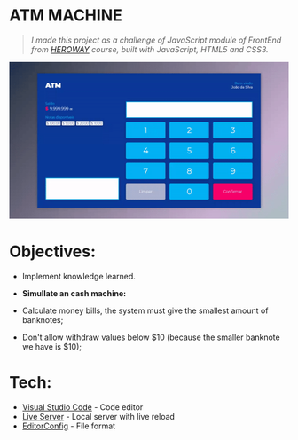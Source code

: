 # ATM MACHINE 

> *I made this project as a challenge of JavaScript module of FrontEnd from [HEROWAY] course,*
> *built with JavaScript, HTML5 and CSS3.*

![Final result](atm-machine.gif)

# Objectives:

 - Implement knowledge learned.
 
 - **Simullate an cash machine:**
 - Calculate money bills, the system must give the smallest amount of banknotes;
 - Don't allow withdraw values below $10 (because the smaller banknote we have is $10);
  
# Tech:

* [Visual Studio Code] - Code editor 
* [Live Server] -  Local server with live reload 
* [EditorConfig] - File format


[HEROWAY]: <https://www.heroway.com.br/treinamento/>
[Visual Studio Code]: <https://code.visualstudio.com/>
[Live Server]: <https://marketplace.visualstudio.com/items?itemName=ritwickdey.LiveServer>
[EditorConfig]: <https://editorconfig.org/>
